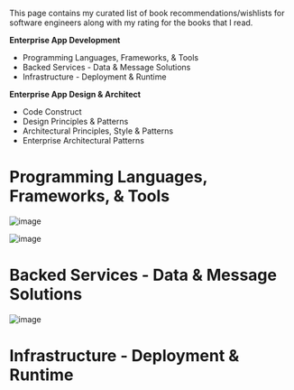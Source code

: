This page contains my curated list of book recommendations/wishlists for software engineers along with my rating for the books that I read.

**Enterprise App Development**
* Programming Languages, Frameworks, & Tools
* Backed Services - Data & Message Solutions
* Infrastructure - Deployment & Runtime

**Enterprise App Design & Architect**
* Code Construct
* Design Principles & Patterns
* Architectural Principles, Style & Patterns
* Enterprise Architectural Patterns

# Programming Languages, Frameworks, & Tools

![image](https://user-images.githubusercontent.com/82016952/146674189-fd63f1e3-8add-4b5f-9f9f-a7a93d1a7814.png)

![image](https://user-images.githubusercontent.com/82016952/146674335-5829c877-1ac3-4e84-a04a-8aee523585ef.png)

# Backed Services - Data & Message Solutions

![image](https://user-images.githubusercontent.com/82016952/146674358-ce164f5c-6c31-4991-b82d-738ad01375ca.png)

# Infrastructure - Deployment & Runtime
